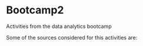 # Bootcamp2
Activities from the data analytics bootcamp


Some of the sources considered for this activities are:
